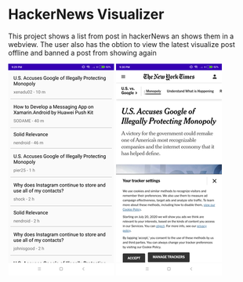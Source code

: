 # HackerNews Visualizer

This project shows a list from post in hackerNews an shows them in a webview. The user also has the obtion to view the latest visualize post offline and banned a post from showing again

![alt text](https://raw.githubusercontent.com/merRen22/HackerNewsVisualizer/master/showcase/v1.1.png)
![alt text](https://raw.githubusercontent.com/merRen22/HackerNewsVisualizer/master/showcase/v1.2.png)
